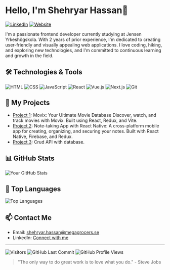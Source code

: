 <!-- Header -->
# Hello, I'm Shehryar Hassan👋
[![LinkedIn](https://img.shields.io/badge/LinkedIn-Connect-blue?style=flat-square&logo=linkedin)](https://www.linkedin.com/in/frontendutvecklare-shehryar/)
[![Website](https://img.shields.io/badge/Website-Visit-brightgreen?style=flat-square&logo=google-chrome)]()

<!-- Introduction -->
I'm a passionate frontend developer currently studying at Jensen Yrkeshögskola. With 2 years of prior experience, I'm dedicated to creating user-friendly and visually appealing web applications. I love coding, hiking, and exploring new technologies, and I'm committed to continuous learning and growth in the field.

<!-- My Stack -->

<!-- My Stack -->
## 🛠️ Technologies & Tools
![HTML](https://img.shields.io/badge/HTML-Advanced-orange?style=flat-square&logo=html5)
![CSS](https://img.shields.io/badge/CSS-Advanced-blue?style=flat-square&logo=css3)
![JavaScript](https://img.shields.io/badge/JavaScript-Advanced-yellow?style=flat-square&logo=javascript)
![React](https://img.shields.io/badge/React-Advanced-blue?style=flat-square&logo=react)
![Vue.js](https://img.shields.io/badge/Vue.js-Advanced-green?style=flat-square&logo=vue-dot-js)
![Next.js](https://img.shields.io/badge/Next.js-Advanced-black?style=flat-square&logo=next-dot-js)
![Git](https://img.shields.io/badge/Git-Advanced-red?style=flat-square&logo=git)

<!-- My Projects -->
## 🚀 My Projects
- [Project 1](https://github.com/sherii190/Movix): Movix: Your Ultimate Movie Database Discover, watch, and track movies with Movix. Built using React, Redux, and Vite.
- [Project 2](https://github.com/sherii190/React-Native-Enotes-App): Note-taking App with React Native: A cross-platform mobile app for creating, organizing, and securing your notes. Built with React Native, Firebase, and Redux. 
- [Project 3](https://github.com/sherii190/CRUD-API-WITH-DATABAS): Crud API with database.

<!-- GitHub Stats -->
## 📊 GitHub Stats
![Your GitHub Stats](https://github-readme-stats.vercel.app/api?username=sherii190&show_icons=true&count_private=true&theme=dark)

<!-- Top Languages -->
## 🌟 Top Languages
![Top Languages](https://github-readme-stats.vercel.app/api/top-langs/?username=sherii190&layout=compact&theme=dark)

<!-- Contact Me -->
## 📫 Contact Me
- Email: shehryar.hassan@megagrocers.se
- LinkedIn: [Connect with me](https://www.linkedin.com/in/frontendutvecklare-shehryar/)

<!-- Footer -->
<hr>

![Visitors](https://visitor-badge.laobi.icu/badge?page_id=sherii190.sherii190)
![GitHub Last Commit](https://img.shields.io/github/last-commit/sherii190/sherii190?style=flat-square)
![GitHub Profile Views](https://komarev.com/ghpvc/?username=sherii190&color=brightgreen)

<!-- A quote or fun fact -->
> "The only way to do great work is to love what you do." - Steve Jobs
